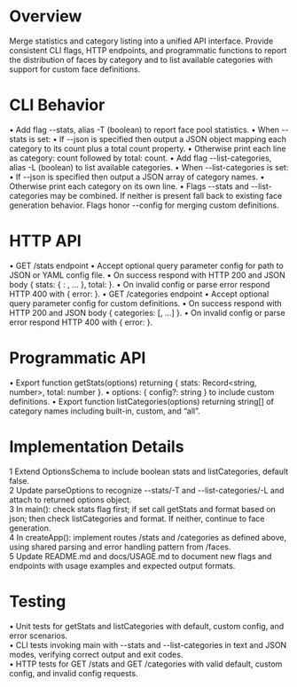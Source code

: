 # Overview
Merge statistics and category listing into a unified API interface. Provide consistent CLI flags, HTTP endpoints, and programmatic functions to report the distribution of faces by category and to list available categories with support for custom face definitions.

# CLI Behavior
• Add flag --stats, alias -T (boolean) to report face pool statistics.
  • When --stats is set:
    • If --json is specified then output a JSON object mapping each category to its count plus a total count property.
    • Otherwise print each line as category: count followed by total: count.
• Add flag --list-categories, alias -L (boolean) to list available categories.
  • When --list-categories is set:
    • If --json is specified then output a JSON array of category names.
    • Otherwise print each category on its own line.
• Flags --stats and --list-categories may be combined. If neither is present fall back to existing face generation behavior. Flags honor --config for merging custom definitions.

# HTTP API
• GET /stats endpoint
  • Accept optional query parameter config for path to JSON or YAML config file.
  • On success respond with HTTP 200 and JSON body { stats: { <category>: <count>, … }, total: <count> }.
  • On invalid config or parse error respond HTTP 400 with { error: <message> }.
• GET /categories endpoint
  • Accept optional query parameter config for custom definitions.
  • On success respond with HTTP 200 and JSON body { categories: [<name>, …] }.
  • On invalid config or parse error respond HTTP 400 with { error: <message> }.

# Programmatic API
• Export function getStats(options) returning { stats: Record<string, number>, total: number }.
  • options: { config?: string } to include custom definitions.
• Export function listCategories(options) returning string[] of category names including built-in, custom, and “all”.

# Implementation Details
1 Extend OptionsSchema to include boolean stats and listCategories, default false.  
2 Update parseOptions to recognize --stats/-T and --list-categories/-L and attach to returned options object.  
3 In main(): check stats flag first; if set call getStats and format based on json; then check listCategories and format. If neither, continue to face generation.  
4 In createApp(): implement routes /stats and /categories as defined above, using shared parsing and error handling pattern from /faces.  
5 Update README.md and docs/USAGE.md to document new flags and endpoints with usage examples and expected output formats.

# Testing
• Unit tests for getStats and listCategories with default, custom config, and error scenarios.  
• CLI tests invoking main with --stats and --list-categories in text and JSON modes, verifying correct output and exit codes.  
• HTTP tests for GET /stats and GET /categories with valid default, custom config, and invalid config requests.